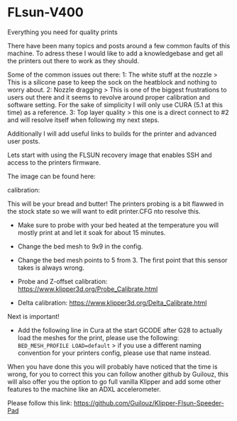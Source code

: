 # FLsun-V400
Everything you need for quality prints

There have been many topics and posts around a few common faults of this machine.
To adress these I would like to add a knowledgebase and get all the printers out there to work as they should.

Some of the common issues out there:
1: The white stuff at the nozzle > This is a silicone pase to keep the sock on the heatblock and nothing to worry about.
2: Nozzle dragging > This is one of the biggest frustrations to users out there and it seems to revolve around proper calibration and software setting.
For the sake of simplicity I will only use CURA (5.1 at this time) as a reference.
3: Top layer quality > this one is a direct connect to #2 and will resolve itself when following my next steps.


Additionally I will add useful links to builds for the printer and advanced user posts.



Lets start with using the FLSUN recovery image that enables SSH and access to the printers firmware.

The image can be found here: 


calibration:

This will be your bread and butter!
The printers probing is a bit flawwed in the stock state so we will want to edit printer.CFG nto resolve this.

 - Make sure to probe with your bed heated at the temperature you will mostly print at and let it soak for about 15 minutes.
 - Change the bed mesh to 9x9 in the config.
 - Change the bed mesh points to 5 from 3. The first point that this sensor takes is always wrong.



 - Probe and Z-offset calibration: https://www.klipper3d.org/Probe_Calibrate.html
 - Delta calibration: https://www.klipper3d.org/Delta_Calibrate.html

Next is important! 

 - Add the following line in Cura at the start GCODE after G28 to actually load the meshes for the print, please use the following: 
   <code>BED_MESH_PROFILE LOAD=default</code> > if you use a different naming convention for your printers config, please use that name instead.



When you have done this you will probably have noticed that the time is wrong, for you to correct this you can follow another github by Guilouz, this will also offer you the option to go full vanilla Klipper and add some other features to the machine like an ADXL accelerometer.

Please follow this link: https://github.com/Guilouz/Klipper-Flsun-Speeder-Pad


